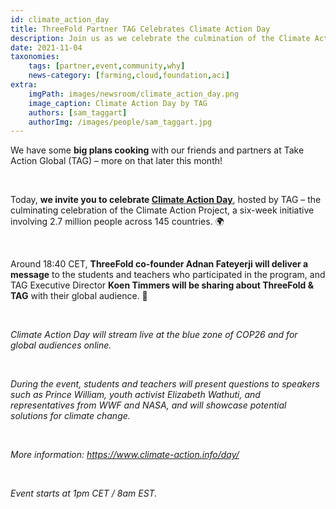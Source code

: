 ```yaml
---
id: climate_action_day
title: ThreeFold Partner TAG Celebrates Climate Action Day
description: Join us as we celebrate the culmination of the Climate Action Project, involving 2.7 million people across 145 countries.
date: 2021-11-04
taxonomies:
    tags: [partner,event,community,why]
    news-category: [farming,cloud,foundation,aci]
extra:
    imgPath: images/newsroom/climate_action_day.png
    image_caption: Climate Action Day by TAG
    authors: [sam_taggart]
    authorImg: /images/people/sam_taggart.jpg
---
```


We have some **big plans cooking** with our friends and partners at Take Action Global (TAG) – more on that later this month!

<br/>

Today, **we invite you to celebrate [Climate Action Day](https://www.climate-action.info/day/)**, hosted by TAG – the culminating celebration of the Climate Action Project, a six-week initiative involving 2.7 million people across 145 countries. 🌍

<br/>

Around 18:40 CET, **ThreeFold co-founder Adnan Fateyerji will deliver a message** to the students and teachers who participated in the program, and TAG Executive Director **Koen Timmers will be sharing about ThreeFold & TAG** with their global audience. 🙏

<br/>

*Climate Action Day will stream live at the blue zone of COP26 and for global audiences online.*

<br/>

*During the event, students and teachers will present questions to speakers such as Prince William, youth activist Elizabeth Wathuti, and representatives from WWF and NASA, and will showcase potential solutions for climate change.*

<br/>

*More information: https://www.climate-action.info/day/*

<br/>

*Event starts at 1pm CET / 8am EST.*